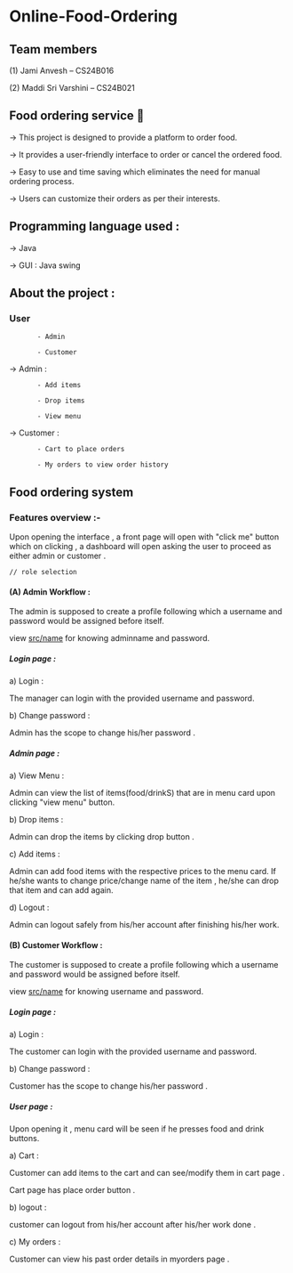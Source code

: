 # Online-Food-Ordering

## Team members 

(1)	Jami Anvesh – CS24B016

(2)	Maddi Sri Varshini –  CS24B021

## Food ordering service 🍔

→ This project is designed to provide a platform to order food. 

→ It provides a user-friendly interface to order or cancel the ordered food.

→ Easy to use and time saving which eliminates the need for manual ordering process.

→ Users can customize their orders as per their interests.

## Programming language used :

→ Java 

→ GUI : Java swing 

## About the project :
###  User 

           - Admin
           
           - Customer
           
→ Admin :

           - Add items
           
           - Drop items
           
           - View menu
           
→ Customer :

           - Cart to place orders
           
           - My orders to view order history
           
##  Food ordering system 

### Features overview :-

Upon opening the interface , a front page will open with "click me" button which on clicking , a dashboard will open asking the user to proceed as either admin or customer .

    // role selection 
    
#### (A) Admin Workflow :

The admin is supposed to create a profile following which a username and password would be assigned before itself.

view [src/name](src/name) for knowing adminname and password.

##### Login page :

  a) Login :

   The manager can login with the provided username and password.

  b) Change password :

   Admin has the scope to change his/her password .

##### Admin page :

   a) View Menu :

   Admin can view the list of items(food/drinkS) that are in menu card upon clicking "view menu" button.

   b) Drop items :

   Admin can drop the items by clicking drop button .

   c) Add items :

   Admin can add food items with the respective prices to the menu card. If he/she wants to change price/change name of the 
   item , he/she can drop that item and can add again.

   d) Logout :

   Admin can logout safely from his/her account after finishing his/her work.

#### (B) Customer Workflow :

The customer is supposed to create a profile following which a username and password would be assigned before itself.

view [src/name](src/name) for knowing username and password.

##### Login page :

   a) Login :

   The customer can login with the provided username and password.

   b) Change password :

   Customer has the scope to change his/her password .

##### User page :

Upon opening it , menu card will be seen if he presses food and drink buttons.

   a) Cart :

   Customer can add items to the cart and can see/modify them in cart page .

   Cart page has place order button .
      		
   b) logout :

   customer can logout from his/her account after his/her work done .		

   c) My orders :

   Customer can view his past order details in myorders page .

